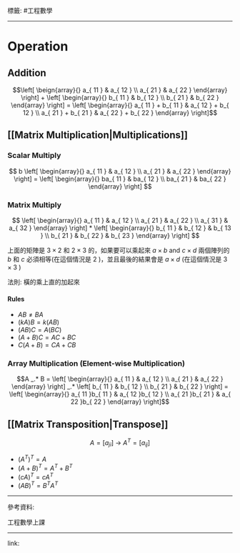 標籤: #工程數學 

---

# Operation

## Addition

$$\left[ 
\beign{array}{}
a_{ 11 } & a_{ 12 } \\
a_{ 21 } & a_{ 22 }
\end{array}
\right] + 
\left[
\begin{array}{}
b_{ 11 } & b_{ 12 } \\
b_{ 21 } & b_{ 22 }
\end{array}
\right] = 
\left[
\begin{array}{}
a_{ 11 } + b_{ 11 } & a_{ 12 } + b_{ 12 } \\
a_{ 21 } + b_{ 21 } & a_{ 22 } + b_{ 22 }
\end{array}
\right]$$

## [[Matrix Multiplication|Multiplications]]

### Scalar Multiply

$$
b
\left[
\begin{array}{}
a_{ 11 } & a_{ 12 } \\
a_{ 21 } & a_{ 22 }
\end{array}
\right] = 
\left[
\begin{array}{}
ba_{ 11 } & ba_{ 12 } \\
ba_{ 21 } & ba_{ 22 }
\end{array}
\right]
$$

### Matrix Multiply

$$
\left[
\begin{array}{}
a_{ 11 } & a_{ 12 } \\
a_{ 21 } & a_{ 22 } \\
a_{ 31 } & a_{ 32 }
\end{array}
\right] *
\left[
\begin{array}{}
b_{ 11 } & b_{ 12 } & b_{ 13 } \\
b_{ 21 } & b_{ 22 } & b_{ 23 }
\end{array}
\right]
$$

上面的矩陣是 $3\times 2$ 和 $2\times 3$ 的，如果要可以乘起來 $a\times b \text{ and } c \times d$ 兩個陣列的 $b$ 和 $c$ 必須相等(在這個情況是 $2$ )，並且最後的結果會是 $a\times d$ (在這個情況是 $3\times 3$ )

法則: 橫的乘上直的加起來

#### Rules

- $AB \neq BA$
- $(kA)B = k(AB)$
- $(AB)C = A(BC)$
- $(A + B)C = AC + BC$
- $C(A + B) = CA + CB$

### Array Multiplication (Element-wise Multiplication)

$$A _.* B = 
\left[
\begin{array}{}
a_{ 11 } & a_{ 12 } \\
a_{ 21 } & a_{ 22 }
\end{array}
\right] _.*
\left[
b_{ 11 } & b_{ 12 } \\
b_{ 21 } & b_{ 22 }
\right] = 
\left[
\begin{array}{}
a_{ 11 }b_{ 11 } & a_{ 12 }b_{ 12 } \\
a_{ 21 }b_{ 21 } & a_{ 22 }b_{ 22 }
\end{array}
\right]$$

## [[Matrix Transposition|Transpose]]

$$A = [a_{ ji }] \ \rightarrow \ A^T = [a_{ ij }]$$

- $(A^T)^T = A$
- $(A + B)^T = A^T + B^T$
- $(cA)^T = cA^T$
- $(AB)^T = B^T A^T$

---

參考資料:

工程數學上課

---

link:

